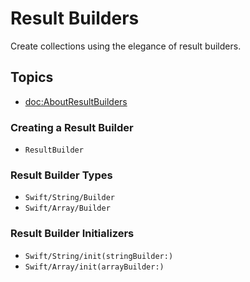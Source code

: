 # Result Builders

Create collections using the elegance of result builders.

## Topics

- <doc:AboutResultBuilders>

### Creating a Result Builder

- ``ResultBuilder``

### Result Builder Types

- ``Swift/String/Builder``
- ``Swift/Array/Builder``

### Result Builder Initializers

- ``Swift/String/init(stringBuilder:)``
- ``Swift/Array/init(arrayBuilder:)``

